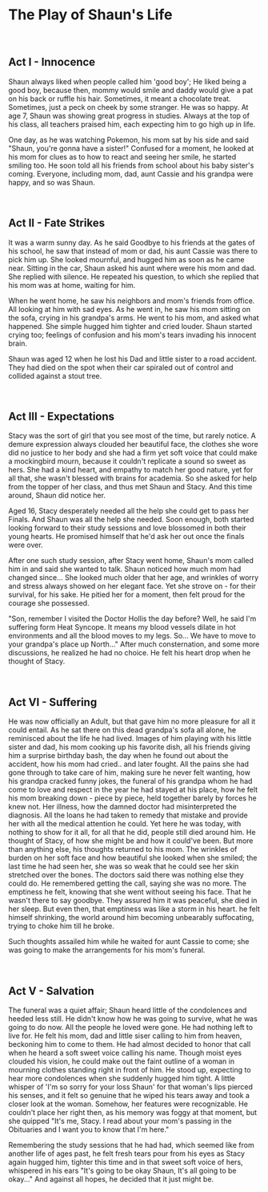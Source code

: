 # The Play of Shaun's Life

&nbsp;
&nbsp;

## Act I - Innocence

Shaun always liked when people called him 'good boy'; He liked being a good boy, because then, mommy would smile and daddy would give a pat on his back or ruffle his hair. Sometimes, it meant a chocolate treat. Sometimes, just a peck on cheek by some stranger. He was so happy. At age 7, Shaun was showing great progress in studies. Always at the top of his class, all teachers praised him, each expecting him to go high up in life. 

One day, as he was watching Pokemon, his mom sat by his side and said "Shaun, you're gonna have a sister!" Confused for a moment, he looked at his mom for clues as to how to react and seeing her smile, he started smiling too. He soon told all his friends from school about his baby sister's coming. Everyone, including mom, dad, aunt Cassie and his grandpa were happy, and so was Shaun.

&nbsp;
&nbsp;

## Act II - Fate Strikes

It was a warm sunny day. As he said Goodbye to his friends at the gates of his school, he saw that instead of mom or dad, his aunt Cassie was there to pick him up. She looked mournful, and hugged him as soon as he came near. Sitting in the car, Shaun asked his aunt where were his mom and dad. She replied with silence. He repeated his question, to which she replied that his mom was at home, waiting for him. 

When he went home, he saw his neighbors and mom's friends from office. All looking at him with sad eyes. As he went in, he saw his mom sitting on the sofa, crying in his grandpa's arms. He went to his mom, and asked what happened. She simple hugged him tighter and cried louder. Shaun started crying too; feelings of confusion and his mom's tears invading his innocent brain.

Shaun was aged 12 when he lost his Dad and little sister to a road accident. They had died on the spot when their car spiraled out of control and collided against a stout tree.

&nbsp;
&nbsp;

## Act III - Expectations

Stacy was the sort of girl that you see most of the time, but rarely notice. A demure expression always clouded her beautiful face, the clothes she wore did no justice to her body and she had a firm yet soft voice that could make a mockingbird mourn, because it couldn't replicate a sound so sweet as hers. She had a kind heart, and empathy to match her good nature, yet for all that, she wasn't blessed with brains for academia. So she asked for help from the topper of her class, and thus met Shaun and Stacy. And this time around, Shaun did notice her.

Aged 16, Stacy desperately needed all the help she could get to pass her Finals. And Shaun was all the help she needed. Soon enough, both started looking forward to their study sessions and love blossomed in both their young hearts. He promised himself that he'd ask her out once the finals were over. 

After one such study session, after Stacy went home, Shaun's mom called him in and said she wanted to talk. Shaun noticed how much mom had changed since... She looked much older that her age, and wrinkles of worry and stress always showed on her elegant face. Yet she strove on - for their survival, for his sake. He pitied her for a moment, then felt proud for the courage she possessed. 

"Son, remember I visited the Doctor Hollis the day before? Well, he said I'm suffering form Heat Syncope. It means my blood vessels dilate in hot environments and all the blood moves to my legs. So... We have to move to your grandpa's place up North..." After much consternation, and some more discussions, he realized he had no choice. He felt his heart drop when he thought of Stacy.

&nbsp;
&nbsp;

## Act VI - Suffering

He was now officially an Adult, but that gave him no more pleasure for all it could entail. As he sat there on this dead grandpa's sofa all alone, he reminisced about the life he had lived. Images of him playing with his little sister and dad, his mom cooking up his favorite dish, all his friends giving him a surprise birthday bash, the day when he found out about the accident, how his mom had cried.. and later fought. All the pains she had gone through to take care of him, making sure he never felt wanting, how his grandpa cracked funny jokes, the funeral of his grandpa whom he had come to love and respect in the year he had stayed at his place, how he felt his mom breaking down - piece by piece, held together barely by forces he knew not. Her illness, how the damned doctor had misinterpreted the diagnosis. All the loans he had taken to remedy that mistake and provide her with all the medical attention he could. Yet here he was today, with nothing to show for it all, for all that he did, people still died around him. He thought of Stacy, of how she might be and how it could've been. But more than anything else, his thoughts returned to his mom. The wrinkles of burden on her soft face and how beautiful she looked when she smiled; the last time he had seen her, she was so weak that he could see her skin stretched over the bones. The doctors said there was nothing else they could do. He remembered getting the call, saying she was no more. The emptiness he felt, knowing that she went without seeing his face. That he wasn't there to say goodbye. They assured him it was peaceful, she died in her sleep. But even then, that emptiness was like a storm in his heart. he felt himself shrinking, the world around him becoming unbearably suffocating, trying to choke him till he broke.

Such thoughts assailed him while he waited for aunt Cassie to come; she was going to make the arrangements for his mom's funeral.

&nbsp;
&nbsp;

## Act V - Salvation

The funeral was a quiet affair; Shaun heard little of the condolences and heeded less still. He didn't know how he was going to survive, what he was going to do now. All the people he loved were gone. He had nothing left to live for. He felt his mom, dad and little siser calling to him from heaven, beckoning him to come to them. He had almost decided to honor that call when he heard a soft sweet voice calling his name. Though moist eyes clouded his vision, he could make out the faint outline of a woman in mourning clothes standing right in front of him. He stood up, expecting to hear more condolences when she suddenly hugged him tight. A little whisper of 'I'm so sorry for your loss Shaun' for that woman's lips pierced his senses, and it felt so genuine that he wiped his tears away and took a closer look at the woman. Somehow, her features were recognizable. He couldn't place her right then, as his memory was foggy at that moment, but she quipped "It's me, Stacy. I read about your mom's passing in the Obituaries and I want you to know that I'm here."

Remembering the study sessions that he had had, which seemed like from another life of ages past, he felt fresh tears pour from his eyes as Stacy again hugged him, tighter this time and in that sweet soft voice of hers, whispered in his ears "It's going to be okay Shaun, It's all going to be okay..." And against all hopes, he decided that it just might be.
